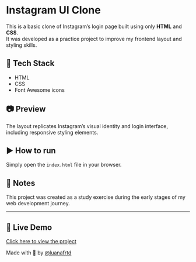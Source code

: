 # Instagram UI Clone

This is a basic clone of Instagram’s login page built using only **HTML** and **CSS**.  
It was developed as a practice project to improve my frontend layout and styling skills.

## 🧰 Tech Stack
- HTML
- CSS
- Font Awesome icons

## 📷 Preview
The layout replicates Instagram’s visual identity and login interface, including responsive styling elements.

## ▶️ How to run
Simply open the `index.html` file in your browser.

## 📌 Notes
This project was created as a study exercise during the early stages of my web development journey.

---

## 🔗 Live Demo  
[Click here to view the project](https://luanafrtd.github.io/Instagram/)

Made with 💙 by [@luanafrtd](https://github.com/luanafrtd)
